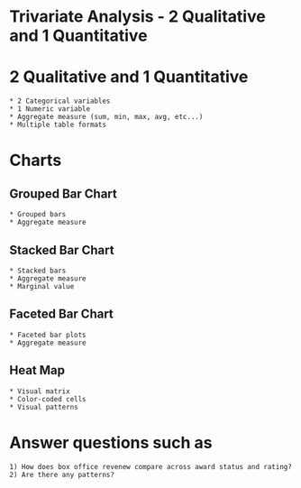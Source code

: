 Trivariate Analysis - 2 Qualitative and 1 Quantitative
================

2 Qualitative and 1 Quantitative
================================

    * 2 Categorical variables
    * 1 Numeric variable
    * Aggregate measure (sum, min, max, avg, etc...)
    * Multiple table formats

Charts
======

Grouped Bar Chart
-----------------

    * Grouped bars
    * Aggregate measure

Stacked Bar Chart
-----------------

    * Stacked bars
    * Aggregate measure
    * Marginal value

Faceted Bar Chart
-----------------

    * Faceted bar plots
    * Aggregate measure

Heat Map
--------

    * Visual matrix
    * Color-coded cells
    * Visual patterns

Answer questions such as
========================

    1) How does box office revenew compare across award status and rating?
    2) Are there any patterns?
